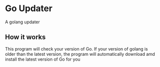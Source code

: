# Go Updater
A golang updater
## How it works
This program will check your version of Go. If your version of golang is older than the latest version, the program will automatically download amd install the latest version of Go for you
